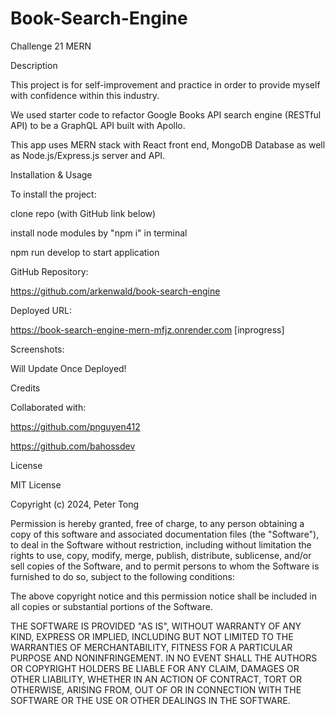 # Book-Search-Engine

Challenge 21 MERN

Description

This project is for self-improvement and practice in order to provide myself with confidence within this industry.

We used starter code to refactor Google Books API search engine (RESTful API) to be a GraphQL API built with Apollo.

This app uses MERN stack with React front end, MongoDB Database as well as Node.js/Express.js server and API.

Installation & Usage

To install the project:

clone repo (with GitHub link below)

install node modules by "npm i" in terminal

npm run develop to start application

GitHub Repository:

https://github.com/arkenwald/book-search-engine

Deployed URL:

https://book-search-engine-mern-mfjz.onrender.com [inprogress]

Screenshots:

Will Update Once Deployed!

Credits

Collaborated with:

https://github.com/pnguyen412

https://github.com/bahossdev


License

MIT License

Copyright (c) 2024, Peter Tong

Permission is hereby granted, free of charge, to any person obtaining a copy of this software and associated documentation files (the "Software"), to deal in the Software without restriction, including without limitation the rights to use, copy, modify, merge, publish, distribute, sublicense, and/or sell copies of the Software, and to permit persons to whom the Software is furnished to do so, subject to the following conditions:

The above copyright notice and this permission notice shall be included in all copies or substantial portions of the Software.

THE SOFTWARE IS PROVIDED "AS IS", WITHOUT WARRANTY OF ANY KIND, EXPRESS OR IMPLIED, INCLUDING BUT NOT LIMITED TO THE WARRANTIES OF MERCHANTABILITY, FITNESS FOR A PARTICULAR PURPOSE AND NONINFRINGEMENT. IN NO EVENT SHALL THE AUTHORS OR COPYRIGHT HOLDERS BE LIABLE FOR ANY CLAIM, DAMAGES OR OTHER LIABILITY, WHETHER IN AN ACTION OF CONTRACT, TORT OR OTHERWISE, ARISING FROM, OUT OF OR IN CONNECTION WITH THE SOFTWARE OR THE USE OR OTHER DEALINGS IN THE SOFTWARE.
